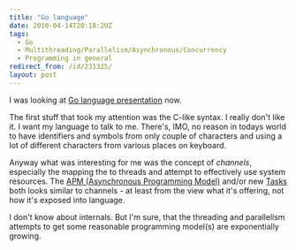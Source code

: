 ```yaml
---
title: "Go language"
date: 2010-04-14T20:18:20Z
tags:
  - Go
  - Multithreading/Parallelism/Asynchronous/Concurrency
  - Programming in general
redirect_from: /id/231325/
layout: post
---
```

I was looking at [Go language presentation][1] now.

The first stuff that took my attention was the C-like syntax. I really don't like it. I want my language to talk to me. There's, IMO, no reason in todays world to have identifiers and symbols from only couple of characters and using a lot of different characters from various places on keyboard.

Anyway what was interesting for me was the concept of _channels_, especially the mapping the to threads and attempt to effectively use system resources. The [APM (Asynchronous Programming Model)][2] and/or new [Tasks][3] both looks similar to channels - at least from the view what it's offering, not how it's exposed into language.

I don't know about internals. But I'm sure, that the threading and parallelism attempts to get some reasonable programming model(s) are exponentially growing.

[1]: http://www.youtube.com/watch?v=rKnDgT73v8s
[2]: http://msdn.microsoft.com/en-us/magazine/cc163467.aspx
[3]: http://msdn.microsoft.com/en-us/library/dd235608(v=VS.100).aspx